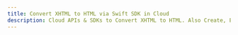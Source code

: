 ---title: Convert XHTML to HTML via Swift SDK in Clouddescription: Cloud APIs & SDKs to Convert XHTML to HTML. Also Create, Edit & Render Microsoft Word & OpenOffice documents in the Cloud.---